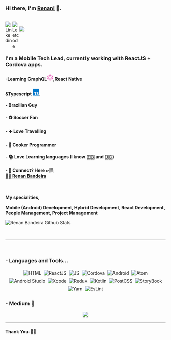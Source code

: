 ### Hi there, I'm [Renan!](https://about.me/renanbandeira) 👋.

<br/>
<a href="https://www.linkedin.com/in/renanbandeira">
  <img align="left" alt="Linkedin" width="22px" src="https://cdn.jsdelivr.net/npm/simple-icons@v3/icons/linkedin.svg" />
</a>
<a href="https://stackoverflow.com/users/2652124/renan-bandeira">
  <img align="left" alt="Leetcode" width="22px" src="https://cdn.jsdelivr.net/npm/simple-icons@3.13.0/icons/stackoverflow.svg" />
</a>

![](https://visitor-badge.glitch.me/badge?page_id=renanbandeira.renanbandeira)

<br />
<br />

### I'm a Mobile Tech Lead, currently working with ReactJS + Cordova apps.


#### -Learning GraphQL<code><img height="20" src="https://raw.githubusercontent.com/github/explore/5c058a388828bb5fde0bcafd4bc867b5bb3f26f3/topics/graphql/graphql.png"></code>,React Native <code> <img height="20" width="16" src="https://cdn.jsdelivr.net/npm/simple-icons@3.13.0/icons/react.svg"> </code> &Typescript <code><img height="20" src="https://raw.githubusercontent.com/github/explore/80688e429a7d4ef2fca1e82350fe8e3517d3494d/topics/typescript/typescript.png"></code>.

#### - Brazilian Guy

#### - :soccer: Soccer Fan

#### - :airplane: Love Travelling

#### - :spaghetti: Cooker Programmer

#### - :books: Love Learning languages (I know :es: and :us:)

#### - 💬 Connect? Here 👉🏼 <div class="LI-profile-badge"  data-version="v1" data-size="medium" data-locale="pt_BR" data-type="horizontal" data-theme="light" data-vanity="renanbandeira"><a class="LI-simple-link" href='https://br.linkedin.com/in/renanbandeira?trk=profile-badge'>👨‍💻 Renan Bandeira</a></div>


<br />


**My specialities,**

**Mobile (Android) Development, Hybrid Development, React Development, People Management, Project Management**
<br />


![Renan Bandeira Github Stats](https://github-readme-stats.vercel.app/api?username=renanbandeira&show_icons=true&title_color=fff&icon_color=79ff97&text_color=9f9f9f&bg_color=151515)

<br />

*************

<br />

### - Languages and Tools...

<p align="center">
<img height=40 width=32 src="https://cdn.jsdelivr.net/npm/simple-icons@3.13.0/icons/html5.svg" alt="HTML" style="vertical-align:top; margin:4px"><img height=40 width=32 src="https://cdn.jsdelivr.net/npm/simple-icons@3.13.0/icons/react.svg"alt="ReactJS" style="vertical-align:top; margin:4px"><img height=40 width=32 src="https://cdn.jsdelivr.net/npm/simple-icons@3.13.0/icons/javascript.svg" alt="JS" style="vertical-align:top; margin:4px"><img height=40 width=32 src="https://cdn.jsdelivr.net/npm/simple-icons@3.13.0/icons/apachecordova.svg" alt="Cordova" style="vertical-align:top; margin:4px"><img height=40 width=32 src="https://cdn.jsdelivr.net/npm/simple-icons@3.13.0/icons/android.svg" alt="Android" style="vertical-align:top; margin:4px"><img height=40 width=32 src="https://cdn.jsdelivr.net/npm/simple-icons@3.13.0/icons/atom.svg" alt="Atom" style="vertical-align:top; margin:4px"><img height=40 width=32 src="https://cdn.jsdelivr.net/npm/simple-icons@3.13.0/icons/androidstudio.svg" alt="Android Studio" style="vertical-align:top; margin:4px"><img height=40 width=32 src="https://cdn.jsdelivr.net/npm/simple-icons@3.13.0/icons/xcode.svg" alt="Xcode" style="vertical-align:top; margin:4px"><img height=40 width=32 src="https://cdn.jsdelivr.net/npm/simple-icons@3.13.0/icons/redux.svg" alt="Redux" style="vertical-align:top; margin:4px"><img height=40 width=32 src="https://cdn.jsdelivr.net/npm/simple-icons@3.13.0/icons/kotlin.svg" alt="Kotlin" style="vertical-align:top; margin:4px"><img height=40 width=32 src="https://cdn.jsdelivr.net/npm/simple-icons@3.13.0/icons/postcss.svg" alt="PostCSS" style="vertical-align:top; margin:4px"><img height=40 width=32 src="https://cdn.jsdelivr.net/npm/simple-icons@3.13.0/icons/storybook.svg" alt="StoryBook" style="vertical-align:top; margin:4px"><img height=40 width=32 src="https://cdn.jsdelivr.net/npm/simple-icons@3.13.0/icons/yarn.svg" alt="Yarn" style="vertical-align:top; margin:4px"><img height=40 width=32 src="https://cdn.jsdelivr.net/npm/simple-icons@3.13.0/icons/eslint.svg" alt="EsLint" style="vertical-align:top; margin:4px">
</p>

### - Medium 🌱

<p align="center">
<a href="https://medium.com/@renanbandeira_71457"><img height=100 src="https://miro.medium.com/max/8976/1*Ra88BZ-CSTovFS2ZSURBgg.png"> </a>
</p>


***********************************

#### Thank You-🙏🏼

